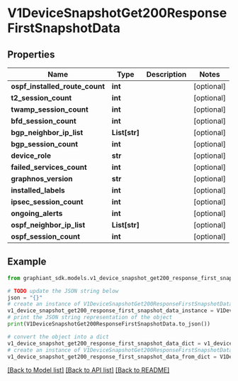 # V1DeviceSnapshotGet200ResponseFirstSnapshotData


## Properties

Name | Type | Description | Notes
------------ | ------------- | ------------- | -------------
**ospf_installed_route_count** | **int** |  | [optional] 
**t2_session_count** | **int** |  | [optional] 
**twamp_session_count** | **int** |  | [optional] 
**bfd_session_count** | **int** |  | [optional] 
**bgp_neighbor_ip_list** | **List[str]** |  | [optional] 
**bgp_session_count** | **int** |  | [optional] 
**device_role** | **str** |  | [optional] 
**failed_services_count** | **int** |  | [optional] 
**graphnos_version** | **str** |  | [optional] 
**installed_labels** | **int** |  | [optional] 
**ipsec_session_count** | **int** |  | [optional] 
**ongoing_alerts** | **int** |  | [optional] 
**ospf_neighbor_ip_list** | **List[str]** |  | [optional] 
**ospf_session_count** | **int** |  | [optional] 

## Example

```python
from graphiant_sdk.models.v1_device_snapshot_get200_response_first_snapshot_data import V1DeviceSnapshotGet200ResponseFirstSnapshotData

# TODO update the JSON string below
json = "{}"
# create an instance of V1DeviceSnapshotGet200ResponseFirstSnapshotData from a JSON string
v1_device_snapshot_get200_response_first_snapshot_data_instance = V1DeviceSnapshotGet200ResponseFirstSnapshotData.from_json(json)
# print the JSON string representation of the object
print(V1DeviceSnapshotGet200ResponseFirstSnapshotData.to_json())

# convert the object into a dict
v1_device_snapshot_get200_response_first_snapshot_data_dict = v1_device_snapshot_get200_response_first_snapshot_data_instance.to_dict()
# create an instance of V1DeviceSnapshotGet200ResponseFirstSnapshotData from a dict
v1_device_snapshot_get200_response_first_snapshot_data_from_dict = V1DeviceSnapshotGet200ResponseFirstSnapshotData.from_dict(v1_device_snapshot_get200_response_first_snapshot_data_dict)
```
[[Back to Model list]](../README.md#documentation-for-models) [[Back to API list]](../README.md#documentation-for-api-endpoints) [[Back to README]](../README.md)


